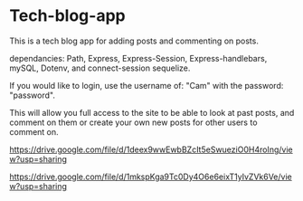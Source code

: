 # Tech-blog-app
This is a tech blog app for adding posts and commenting on posts.

dependancies:
Path, Express, Express-Session, Express-handlebars, mySQL, Dotenv, and connect-session sequelize.

If you would like to login, use the username of: "Cam" with the password: "password".

This will allow you full access to the site to be able to look at past posts, and comment on them or create your own new posts for other users to comment on.


https://drive.google.com/file/d/1deex9wwEwbBZcIt5eSwueziO0H4roIng/view?usp=sharing

https://drive.google.com/file/d/1mkspKga9Tc0Dy4O6e6eixT1yIvZVk6Ve/view?usp=sharing
